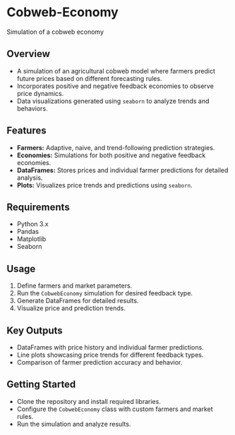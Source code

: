 # Cobweb-Economy
Simulation of a cobweb economy
## Overview
- A simulation of an agricultural cobweb model where farmers predict future prices based on different forecasting rules.
- Incorporates positive and negative feedback economies to observe price dynamics.
- Data visualizations generated using `seaborn` to analyze trends and behaviors.

## Features
- **Farmers:** Adaptive, naive, and trend-following prediction strategies.
- **Economies:** Simulations for both positive and negative feedback economies.
- **DataFrames:** Stores prices and individual farmer predictions for detailed analysis.
- **Plots:** Visualizes price trends and predictions using `seaborn`.

## Requirements
- Python 3.x
- Pandas
- Matplotlib
- Seaborn

## Usage
1. Define farmers and market parameters.
2. Run the `CobwebEconomy` simulation for desired feedback type.
3. Generate DataFrames for detailed results.
4. Visualize price and prediction trends.

## Key Outputs
- DataFrames with price history and individual farmer predictions.
- Line plots showcasing price trends for different feedback types.
- Comparison of farmer prediction accuracy and behavior.

## Getting Started
- Clone the repository and install required libraries.
- Configure the `CobwebEconomy` class with custom farmers and market rules.
- Run the simulation and analyze results.
